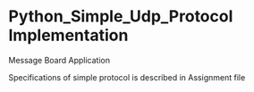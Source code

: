 # Python_Simple_Udp_Protocol Implementation
Message Board Application

Specifications of simple protocol is described in Assignment file
